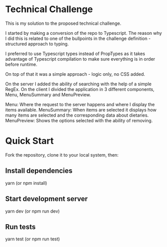 # Technical Challenge

This is my solution to the proposed technical challenge.

I started by making a conversion of the repo to Typescript. The reason why I did this is related to one of the bullpoints in the challenge definition - structured approach to typing.

I preferred to use Typescript types instead of PropTypes as it takes advantage of Typescript compilation to make sure everything is in order before runtime.

On top of that it was a simple approach - logic only, no CSS added.

On the server I added the ability of searching with the help of a simple RegEx.
On the client I divided the application in 3 different components, Menu, MenuSummary and MenuPreview.

Menu: Where the request to the server happens and where I display the items available.
MenuSummary: When items are selected it displays how many items are selected and the corresponding data about dietaries.
MenuPreview: Shows the options selected with the ability of removing.

# Quick Start

Fork the repository, clone it to your local system, then:

## Install dependencies

yarn (or npm install)

## Start development server

yarn dev (or npm run dev)

## Run tests

yarn test (or npm run test)
